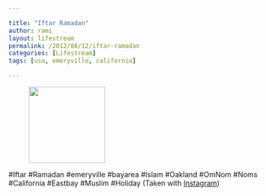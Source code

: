 ```yaml
---

title: "Iftar Ramadan"
author: rami
layout: lifestream 
permalink: /2012/08/12/iftar-ramadan
categories: [Lifestream]
tags: [usa, emeryville, california]

---
```


<div id='gallery-12' class='gallery galleryid-2003 gallery-columns-3 gallery-size-thumbnail'>
  <figure class='gallery-item'> 
  
  <div class='gallery-icon landscape'>
    <a href='http://139.59.20.41/2012/08/12/iftar-ramadan-emeryville-bayarea-islam/attachment/2004/'><img width="150" height="150" src="http://139.59.20.41/wp-content/uploads/2012/08/tumblr_m8mhf53A9k1qb4qlko1_1280-150x150.jpg" class="attachment-thumbnail size-thumbnail" alt="" srcset="http://139.59.20.41/wp-content/uploads/2012/08/tumblr_m8mhf53A9k1qb4qlko1_1280-150x150.jpg 150w, http://139.59.20.41/wp-content/uploads/2012/08/tumblr_m8mhf53A9k1qb4qlko1_1280-300x300.jpg 300w, http://139.59.20.41/wp-content/uploads/2012/08/tumblr_m8mhf53A9k1qb4qlko1_1280-100x100.jpg 100w, http://139.59.20.41/wp-content/uploads/2012/08/tumblr_m8mhf53A9k1qb4qlko1_1280.jpg 612w" sizes="100vw" /></a>
  </div></figure>
</div>

#Iftar #Ramadan #emeryville #bayarea #Islam #Oakland #OmNom #Noms #California #Eastbay #Muslim #Holiday (Taken with [Instagram](http://instagram.com))
